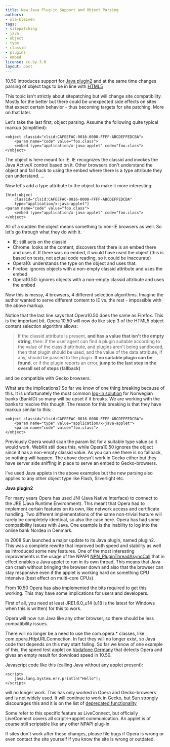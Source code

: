 ```yaml
---
title: New Java Plug-in Support and Object Parsing
authors:
- ola-kleiven
tags:
- sitepatching
- java
- object
- type
- classid
- plugins
- embed
license: cc-by-3.0
layout: post
---
```


<p>10.50 introduces support for <a href="https://jdk6.dev.java.net/plugin2/" rel="nofollow" target="_blank">Java plugin2</a> and at the same time changes parsing of object tags to be in line with <a href="http://www.whatwg.org/specs/web-apps/current-work/multipage/the-iframe-element.html#the-object-element" rel="nofollow" target="_blank">HTML5</a>

This topic isn&#39;t strictly about sitepatching but will change site compatibility. Mostly for the better but there could be unexpected side effects on sites that expect certain behavior - thus becoming targets for site patching. More on that later.

Let&#39;s take the last first, object parsing. Assume the following quite typical markup (simplified):

	<object classid="clsid:CAFEEFAC-0016-0000-FFFF-ABCDEFFEDCBA">
		<param name="code" value="foo.class">
		<embed type="application/x-java-applet" code="foo.class">
	</object>

The object is here meant for IE. IE recognizes the classid and invokes the Java ActiveX control based on it. Other browsers don&#39;t understand the object and fall back to using the embed where there is a type attribute they can understand. ... </p><!--more-->Now let&#39;s add a type attribute to the object to make it more interesting:

	[html:object
		classid="clsid:CAFEEFAC-0016-0000-FFFF-ABCDEFFEDCBA"
		type="application/x-java-applet"]
	<param name="code" value="foo.class">
		<embed type="application/x-java-applet" code="foo.class">
	</object>

All of a sudden the object means something to non-IE browsers as well. So let&#39;s go through what they do with it.

<ul class="bullets"><li>IE: still acts on the classid</li><li>Chrome: looks at the content, discovers that there is an embed there and uses it. If there was no embed, it would have used the object (this is based on tests, not actual code reading, so it could be inaccurate)</li><li>Opera10: understands the type on the object and uses that.</li><li>Firefox: ignores objects with a non-empty classid attribute and uses the embed</li><li>Opera10.50: ignores objects with a non-empty classid attribute and uses the embed</li></ul>

Now this is messy, 4 browsers, 4 different selection algorithms. Imagine the author wanted to serve different content to IE vs. the rest - impossible with the above markup.

Notice that the last line says that Opera10.50 does the same as Firefox. This is the important bit. Opera 10.50 will now do like step 3 of the HTML5 object content selection algorithm allows:

<blockquote class="bbquote"><p>If the classid attribute is present, <strong>and has a value that isn&#39;t the empty string</strong>, then: if the user agent can find a plugin suitable according to the value of the classid attribute, and plugins aren&#39;t being sandboxed, then that plugin should be used, and the value of the data attribute, if any, should be passed to the plugin. <strong>If no suitable plugin can be found</strong>, or if the plugin reports an error, <strong>jump to the last step in the overall set of steps (fallback)</strong></p></blockquote>

and be compatible with Gecko browsers.

What are the implications? So far we know of one thing breaking because of this. It is unfortunately the most common <a href="http://www.bankid.no/" target="_blank">log-in solution</a> for Norwegian banks (BankID) so many will be upset if it breaks. We are working with the banks to resolve this though. The reason for this breaking is that they have markup similar to this:

	<object classid="clsid:CAFEEFAC-0016-0000-FFFF-ABCDEFFEDCBA">
		<param name="type" value="application/x-java-applet">
		<param name="code" value="foo.class">
	</object>

Previously Opera would scan the param list for a suitable type value so it would work. WebKit still does this, while Opera10.50 ignores the object since it has a non-empty classid value. As you can see there is no fallback, so nothing will happen. The above doesn&#39;t work in Gecko either but they have server side sniffing in place to serve an embed to Gecko-browsers.

I&#39;ve used Java applets in the above examples but the new parsing also applies to any other object type like Flash, Silverlight etc.

<strong>Java plugin2</strong>

For many years Opera has used JNI (Java Native Interface) to connect to the JRE (Java Runtime Environment). This meant that Opera had to implement certain features on its own, like network access and certificate handling. Two different implementations of the same non-trivial feature will rarely be completely identical, so also the case here. Opera has had some compatibility issues with Java. One example is the inability to log into the online bank Nordea in Denmark.

In 2008 Sun launched a major update to its Java plugin, named plugin2. This was a complete rewrite that improved both speed and stability as well as introduced some new features. One of the most interesting improvements is the usage of the NPAPI <a href="https://developer.mozilla.org/en/NPN_PluginThreadAsyncCall" target="_blank">NPN_PluginThreadAsyncCall</a> that in effect enables a Java applet to run in its own thread. This means that Java can crash without bringing the browser down and also that the browser can stay responsive even if the applet is working hard on something CPU intensive (best effect on multi-core CPUs).

From 10.50 Opera has also implemented the bits required to get this working. This may have some implications for users and developers.

First of all, you need at least JRE1.6.0_u14 (u18 is the latest for Windows when this is written) for this to work.

Opera will now run Java like any other browser, so there should be less compatibility issues.

There will no longer be a need to use the com.opera.* classes, like com.opera.HttpURLConnection. In fact they will no longer exist, so Java code that depends on this may start failing. So far we know of one example of this, the speed test applet on <a href="http://www.speedcheck.arcor.de/vodafone/start.jsp?k=1" target="_blank">Vodafone Germany</a> that detects Opera and gives an empty result for download speed in 10.50.

Javascript code like this (calling Java without any applet present):

	<script>
		java.lang.System.err.println("Hello");
	</script>

will no longer work. This has only worked in Opera and Gecko-browsers and is not widely used. It will continue to work in Gecko, but Sun strongly discourages this and it is on the list of <a href="https://jdk6.dev.java.net/plugin2/liveconnect/#DEPRECATED_FUNCTIONALITY" target="_blank">deprecated functionality</a>

Some refer to this specific feature as LiveConnect, but officially LiveConnect covers all script&lt;-&gt;applet communication. An applet is of course still scriptable like any other NPAPI plug-in.

If sites don&#39;t work after these changes, please file bugs if Opera is wrong or even contact the site yourself if you know the site is wrong or outdated.
